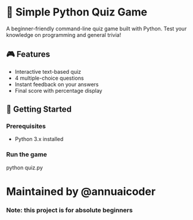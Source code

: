 # 🧠 Simple Python Quiz Game

A beginner-friendly command-line quiz game built with Python. Test your knowledge on programming and general trivia!

## 🎮 Features

- Interactive text-based quiz
- 4 multiple-choice questions
- Instant feedback on your answers
- Final score with percentage display

## 🚀 Getting Started

### Prerequisites

- Python 3.x installed


### Run the game

python quiz.py


# Maintained by @annuaicoder

### Note: this project is for absolute beginners
